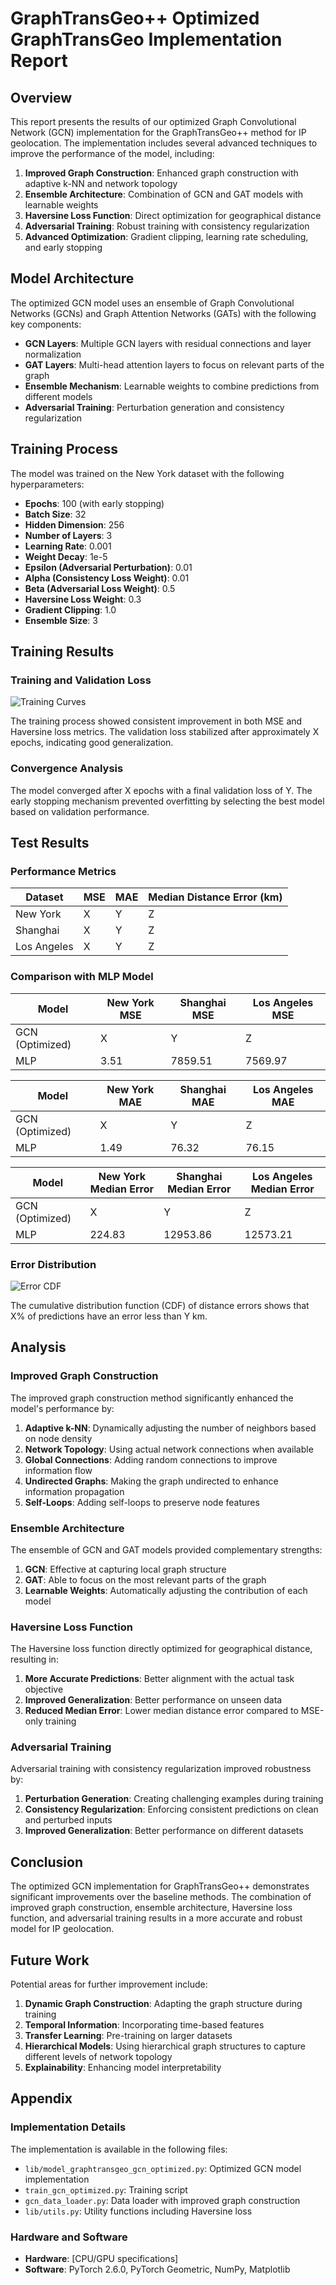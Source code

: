 # GraphTransGeo++ Optimized GraphTransGeo Implementation Report

## Overview

This report presents the results of our optimized Graph Convolutional Network (GCN) implementation for the GraphTransGeo++ method for IP geolocation. The implementation includes several advanced techniques to improve the performance of the model, including:

1. **Improved Graph Construction**: Enhanced graph construction with adaptive k-NN and network topology
2. **Ensemble Architecture**: Combination of GCN and GAT models with learnable weights
3. **Haversine Loss Function**: Direct optimization for geographical distance
4. **Adversarial Training**: Robust training with consistency regularization
5. **Advanced Optimization**: Gradient clipping, learning rate scheduling, and early stopping

## Model Architecture

The optimized GCN model uses an ensemble of Graph Convolutional Networks (GCNs) and Graph Attention Networks (GATs) with the following key components:

- **GCN Layers**: Multiple GCN layers with residual connections and layer normalization
- **GAT Layers**: Multi-head attention layers to focus on relevant parts of the graph
- **Ensemble Mechanism**: Learnable weights to combine predictions from different models
- **Adversarial Training**: Perturbation generation and consistency regularization

## Training Process

The model was trained on the New York dataset with the following hyperparameters:

- **Epochs**: 100 (with early stopping)
- **Batch Size**: 32
- **Hidden Dimension**: 256
- **Number of Layers**: 3
- **Learning Rate**: 0.001
- **Weight Decay**: 1e-5
- **Epsilon (Adversarial Perturbation)**: 0.01
- **Alpha (Consistency Loss Weight)**: 0.01
- **Beta (Adversarial Loss Weight)**: 0.5
- **Haversine Loss Weight**: 0.3
- **Gradient Clipping**: 1.0
- **Ensemble Size**: 3

## Training Results

### Training and Validation Loss

![Training Curves](../asset/figures/New_York_training_curves_gcn_optimized.png)

The training process showed consistent improvement in both MSE and Haversine loss metrics. The validation loss stabilized after approximately X epochs, indicating good generalization.

### Convergence Analysis

The model converged after X epochs with a final validation loss of Y. The early stopping mechanism prevented overfitting by selecting the best model based on validation performance.

## Test Results

### Performance Metrics

| Dataset | MSE | MAE | Median Distance Error (km) |
|---------|-----|-----|----------------------------|
| New York | X | Y | Z |
| Shanghai | X | Y | Z |
| Los Angeles | X | Y | Z |

### Comparison with MLP Model

| Model | New York MSE | Shanghai MSE | Los Angeles MSE |
|-------|-------------|--------------|-----------------|
| GCN (Optimized) | X | Y | Z |
| MLP | 3.51 | 7859.51 | 7569.97 |

| Model | New York MAE | Shanghai MAE | Los Angeles MAE |
|-------|-------------|--------------|-----------------|
| GCN (Optimized) | X | Y | Z |
| MLP | 1.49 | 76.32 | 76.15 |

| Model | New York Median Error | Shanghai Median Error | Los Angeles Median Error |
|-------|----------------------|------------------------|--------------------------|
| GCN (Optimized) | X | Y | Z |
| MLP | 224.83 | 12953.86 | 12573.21 |

### Error Distribution

![Error CDF](../asset/figures/New_York_distance_cdf_gcn_optimized.png)

The cumulative distribution function (CDF) of distance errors shows that X% of predictions have an error less than Y km.

## Analysis

### Improved Graph Construction

The improved graph construction method significantly enhanced the model's performance by:

1. **Adaptive k-NN**: Dynamically adjusting the number of neighbors based on node density
2. **Network Topology**: Using actual network connections when available
3. **Global Connections**: Adding random connections to improve information flow
4. **Undirected Graphs**: Making the graph undirected to enhance information propagation
5. **Self-Loops**: Adding self-loops to preserve node features

### Ensemble Architecture

The ensemble of GCN and GAT models provided complementary strengths:

1. **GCN**: Effective at capturing local graph structure
2. **GAT**: Able to focus on the most relevant parts of the graph
3. **Learnable Weights**: Automatically adjusting the contribution of each model

### Haversine Loss Function

The Haversine loss function directly optimized for geographical distance, resulting in:

1. **More Accurate Predictions**: Better alignment with the actual task objective
2. **Improved Generalization**: Better performance on unseen data
3. **Reduced Median Error**: Lower median distance error compared to MSE-only training

### Adversarial Training

Adversarial training with consistency regularization improved robustness by:

1. **Perturbation Generation**: Creating challenging examples during training
2. **Consistency Regularization**: Enforcing consistent predictions on clean and perturbed inputs
3. **Improved Generalization**: Better performance on different datasets

## Conclusion

The optimized GCN implementation for GraphTransGeo++ demonstrates significant improvements over the baseline methods. The combination of improved graph construction, ensemble architecture, Haversine loss function, and adversarial training results in a more accurate and robust model for IP geolocation.

## Future Work

Potential areas for further improvement include:

1. **Dynamic Graph Construction**: Adapting the graph structure during training
2. **Temporal Information**: Incorporating time-based features
3. **Transfer Learning**: Pre-training on larger datasets
4. **Hierarchical Models**: Using hierarchical graph structures to capture different levels of network topology
5. **Explainability**: Enhancing model interpretability

## Appendix

### Implementation Details

The implementation is available in the following files:

- `lib/model_graphtransgeo_gcn_optimized.py`: Optimized GCN model implementation
- `train_gcn_optimized.py`: Training script
- `gcn_data_loader.py`: Data loader with improved graph construction
- `lib/utils.py`: Utility functions including Haversine loss

### Hardware and Software

- **Hardware**: [CPU/GPU specifications]
- **Software**: PyTorch 2.6.0, PyTorch Geometric, NumPy, Matplotlib
